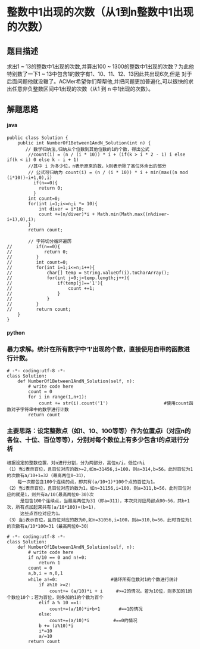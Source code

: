 # 整数中1出现的次数（从1到n整数中1出现的次数）
## 题目描述
求出1 ~ 13的整数中1出现的次数,并算出100 ~ 1300的整数中1出现的次数？为此他特别数了一下1 ~ 13中包含1的数字有1、10、11、12、13因此共出现6次,但是
对于后面问题他就没辙了。ACMer希望你们帮帮他,并把问题更加普遍化,可以很快的求出任意非负整数区间中1出现的次数（从1 到 n 中1出现的次数）。
## 解题思路
#### java
```
public class Solution {
    public int NumberOf1Between1AndN_Solution(int n) {
       // 数学归纳法,归纳从个位数到其他位数的1的个数，得出公式
        //count(i) = (n / (i * 10)) * i + (if(k > i * 2 - 1) i else if(k < i) 0 else k - i + 1)
        //其中 i 为多少位，n表示原来的数，k则表示除了高位外余出的部分
        // 公式可归纳为 count(i) = (n / (i * 10)) * i + min(max((n mod (i*10))−i+1,0),i)
          if(n==0){
            return 0;
          }
        int count=0;
        for(int i=1;i<=n;i *= 10){
            int diver = i*10;
            count +=(n/diver)*i + Math.min(Math.max((n%diver-i+1),0),i);
        }
        return count;
        
        // 字符切分循环遍历
//         if(n==0){
//            return 0;
//         }
//         int count=0;
//         for(int i=1;i<=n;i++){
//             char[] temp = String.valueOf(i).toCharArray();
//             for(int j=0;j<temp.length;j++){
//                 if(temp[j]=='1'){
//                     count +=1;
//                 }
//             }
//         }
//         return count;
    }
}
```
#### python
### 暴力求解。统计在所有数字中‘1’出现的个数，直接使用自带的函数进行计数。
```
# -*- coding:utf-8 -*-
class Solution:
    def NumberOf1Between1AndN_Solution(self, n):
        # write code here
        count = 0
        for i in range(1,n+1):                          
            count += str(i).count('1')                     #使用count函数对子字符串中的数字进行计数
        return count
```
### 主要思路：设定整数点（如1、10、100等等）作为位置点i（对应n的各位、十位、百位等等），分别对每个数位上有多少包含1的点进行分析
    根据设定的整数位置，对n进行分割，分为两部分，高位n/i，低位n%i
    （1）当i表示百位，且百位对应的数>=2,如n=31456,i=100，则a=314,b=56，此时百位为1的次数有a/10+1=32（最高两位0~31），
        每一次都包含100个连续的点，即共有(a/10+1)*100个点的百位为1。
    （2）当i表示百位，且百位对应的数为1，如n=31156,i=100，则a=311,b=56，此时百位对应的就是1，则共有a/10(最高两位0-30)次
         是包含100个连续点，当最高两位为31（即a=311），本次只对应局部点00~56，共b+1次，所有点加起来共有(a/10*100)+(b+1)，
         这些点百位对应为1。
    （3）当i表示百位，且百位对应的数为0,如n=31056,i=100，则a=310,b=56，此时百位为1的次数有a/10*100=31（最高两位0~30）
```
# -*- coding:utf-8 -*-
class Solution:
    def NumberOf1Between1AndN_Solution(self, n):
        # write code here
        if n/10 == 0 and n!=0:
            return 1
        count = 0
        a,b,i = n,0,1
        while a!=0:                    #循环所有位数对1的个数进行统计
            if a%10 >=2:
                count+= (a/10)*i + i     #>=2的情况。若为10位，则多加的1的个数位10个；若为百位，则多加的1的个数为百个
            elif a % 10 ==1:
                count+=(a/10)*i+b+1       #==1的情况
            else:
                count+=(a/10)*i         #==0的情况
            b += (a%10)*i
            i*=10                         
            a/=10
        return count 
```
